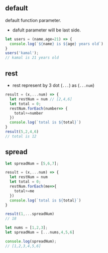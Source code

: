 


## default

default function parameter.

* dafult parameter will be last side.

```js
let users = (name,age=21) => {
  console.log(`${name} is ${age} years old`)
}
users('kamal');
// kamal is 21 years old
```

## rest

* rest represent by 3 dot (`...`) as (`...num`)

```js
result = (x,...num) => {
  let restNum = num // [2,4,6]
  let total = 0;
  restNum.forEach(number=> {
    total+=number
  })
  console.log(`total is ${total}`)
}
result(5,2,4,6)
// total is 12
```

## spread

```js
let spreadNum = [5,6,7];

result = (x,...num) => {
  let restNum = num
  let total = 0;
  restNum.forEach(me=>{
    total+=me
  })
  console.log(`total is ${total}`)
}

result(1,...spreadNum)
// 18
```

```js
let nums = [1,2,3];
let spreadNum = [...nums,4,5,6]

console.log(spreadNum);
// [1,2,3,4,5,6]
```
